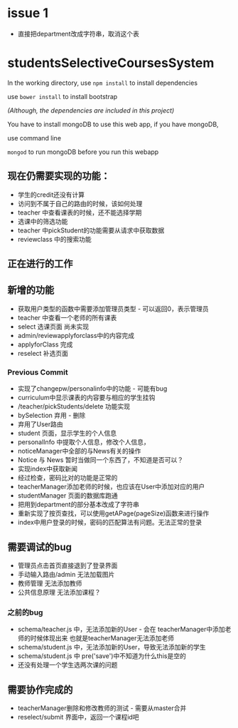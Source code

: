 # issue 1
* 直接把department改成字符串，取消这个表

# studentsSelectiveCoursesSystem

In the working directory, use
`npm install`
to install dependencies

use 
`bower install` 
to install bootstrap

*(Although, the dependencies are included in this project)*

You have to install mongoDB to use this web app, if you have mongoDB, 

use command line

`mongod`
to run mongoDB before you run this webapp

## 现在仍需要实现的功能：
* 学生的credit还没有计算
* 访问到不属于自己的路由的时候，该如何处理
* teacher 中查看课表的时候，还不能选择学期
* 选课中的筛选功能
* teacher 中pickStudent的功能需要从请求中获取数据
* reviewclass 中的搜索功能

## 正在进行的工作

## 新增的功能
* 获取用户类型的函数中需要添加管理员类型 - 可以返回0，表示管理员
* teacher 中查看一个老师的所有课表
* select 选课页面 尚未实现
* admin/reviewapplyforclass中的内容完成
* applyforClass 完成
* reselect 补选页面

### Previous Commit
* 实现了changepw/personalinfo中的功能 - 可能有bug
* curriculum中显示课表的内容要与相应的学生挂钩
* /teacher/pickStudents/delete 功能实现
* bySelection 弃用 - 删除
* 弃用了User路由
* student 页面，显示学生的个人信息
* personalInfo 中提取个人信息，修改个人信息，
* noticeManager中全部的与News有关的操作
* Notice 与 News 暂时当做同一个东西了，不知道是否可以？
* 实现index中获取新闻
* 经过检查，密码比对的功能是正常的
* teacherManager添加老师的时候，也应该在User中添加对应的用户
* studentManager 页面的数据库跑通
* 把用到department的部分基本改成了字符串
* 重新实现了按页查找，可以使用getAPage(pageSize)函数来进行操作
* index中用户登录的时候，密码的匹配算法有问题。无法正常的登录

## 需要调试的bug
* 管理员点击首页直接退到了登录界面
* 手动输入路由/admin 无法加载图片
* 教师管理 无法添加教师
* 公共信息原理 无法添加课程？
### 之前的bug
* schema/teacher.js 中，无法添加新的User - 会在 teacherManager中添加老师的时候体现出来 也就是teacherManager无法添加老师
* schema/student.js 中，无法添加新的User，导致无法添加新的学生
* schema/student.js 中 pre('save')中不知道为什么this是空的
* 还没有处理一个学生选两次课的问题

## 需要协作完成的
* teacherManager删除和修改教师的测试 - 需要从master合并
* reselect/submit 界面中，返回一个课程id吧